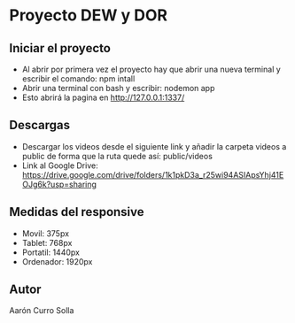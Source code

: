 # Proyecto DEW y DOR

## Iniciar el proyecto

- Al abrir por primera vez el proyecto hay que abrir una nueva terminal y escribir el comando: npm intall
- Abrir una terminal con bash y escribir: nodemon app
- Esto abrirá la pagina en http://127.0.0.1:1337/

## Descargas

- Descargar los videos desde el siguiente link y añadir la carpeta videos a public de forma que la ruta quede así: public/videos
- Link al Google Drive: https://drive.google.com/drive/folders/1k1pkD3a_r25wi94ASIApsYhj41EOJg6k?usp=sharing

## Medidas del responsive

- Movil: 375px
- Tablet: 768px
- Portatil: 1440px
- Ordenador: 1920px

## Autor

Aarón Curro Solla
